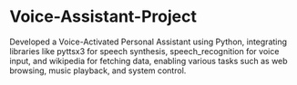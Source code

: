 # Voice-Assistant-Project
Developed a Voice-Activated Personal Assistant using Python, integrating libraries like pyttsx3 for speech synthesis, speech_recognition for voice input, and wikipedia for fetching data, enabling various tasks such as web browsing, music playback, and system control.  
